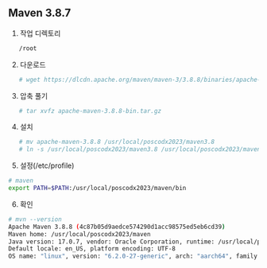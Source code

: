 ## Maven 3.8.7
1. 작업 디렉토리
```sh
   /root
```
2. 다운로드
```sh
   # wget https://dlcdn.apache.org/maven/maven-3/3.8.8/binaries/apache-maven-3.8.8-bin.tar.gz
```

3. 압축 풀기
```sh
   # tar xvfz apache-maven-3.8.8-bin.tar.gz
```
4. 설치
```sh
   # mv apache-maven-3.8.8 /usr/local/poscodx2023/maven3.8
   # ln -s /usr/local/poscodx2023/maven3.8 /usr/local/poscodx2023/maven
```
5. 설정(/etc/profile)
```sh
# maven
export PATH=$PATH:/usr/local/poscodx2023/maven/bin
```

6. 확인
```sh
# mvn --version
Apache Maven 3.8.8 (4c87b05d9aedce574290d1acc98575ed5eb6cd39)
Maven home: /usr/local/poscodx2023/maven
Java version: 17.0.7, vendor: Oracle Corporation, runtime: /usr/local/poscodx2023/java17
Default locale: en_US, platform encoding: UTF-8
OS name: "linux", version: "6.2.0-27-generic", arch: "aarch64", family: "unix"
```
